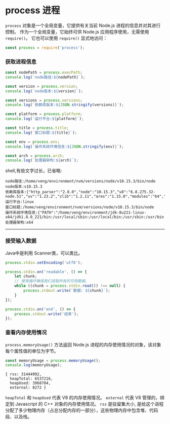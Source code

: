 # process 进程

`process` 对象是一个全局变量，它提供有关当前 Node.js 进程的信息并对其进行控制。 作为一个全局变量，它始终可供 Node.js 应用程序使用，无需使用 `require()`。 它也可以使用 `require()` 显式地访问：

```js
const process = require('process');
```

### 获取进程信息

```js
const nodePath = process.execPath;
console.log(`node路径:${nodePath}`);

const version = process.version;
console.log(`node版本:${version}`);

const versions = process.versions;
console.log(`依赖库版本:${JSON.stringify(versions)}`);

const platform = process.platform;
console.log(`运行平台:${platform}`);

const title = process.title;
console.log(`窗口标题:${title}`);

const env = process.env;
console.log(`操作系统环境信息:${JSON.stringify(env)}`);

const arch = process.arch;
console.log(`处理器架构:${arch}`);
```

shell,有些文字过长，已省略:

```shell
node路径:/home/veng/environment/nvm/versions/node/v10.15.3/bin/node
node版本:v10.15.3
依赖库版本:{"http_parser":"2.8.0","node":"10.15.3","v8":"6.8.275.32-node.51","uv":"1.23.2","zlib":"1.2.11","ares":"1.15.0","modules":"64","nghttp2":"1.34.0","napi":"3","openssl":"1.1.0j","icu":"62.1","unicode":"11.0","cldr":"33.1","tz":"2018e"}
运行平台:linux
窗口标题:/home/veng/environment/nvm/versions/node/v10.15.3/bin/node
操作系统环境信息:{"PATH":"/home/veng/environment/jdk-8u221-linux-x64/jdk1.8.0_221/bin:/usr/local/sbin:/usr/local/bin:/usr/sbin:/usr/bin:/sbin:/bin:/usr/games:/usr/local/games:/snap/bin",...}
处理器架构:x64
```

---

### 接受输入数据

Java中是利用 Scanner类，可以类比。

```js
process.stdin.setEncoding('utf8');

process.stdin.on('readable', () => {
    let chunk;
    // 使用循环确保我们读取所有的可用数据。
    while ((chunk = process.stdin.read()) !== null) {
        process.stdout.write(`数据: ${chunk}`);
    }
});

process.stdin.on('end', () => {
    process.stdout.write('结束');
});
```

### 查看内存使用情况

`process.memoryUsage()` 方法返回 Node.js 进程的内存使用情况的对象，该对象每个属性值的单位为字节。

```js
const memoryUsage = process.memoryUsage();
console.log(memoryUsage);
```

```shell
{ rss: 31444992,
  heapTotal: 6537216,
  heapUsed: 3968704,
  external: 8272 }
```

`heapTotal` 和 `heapUsed` 代表 V8 的内存使用情况。 `external` 代表 V8 管理的，绑定到 Javascript 的 C++ 对象的内存使用情况。 `rss` 是驻留集大小, 是给这个进程分配了多少物理内存（占总分配内存的一部分），这些物理内存中包含堆、代码段、以及栈。

